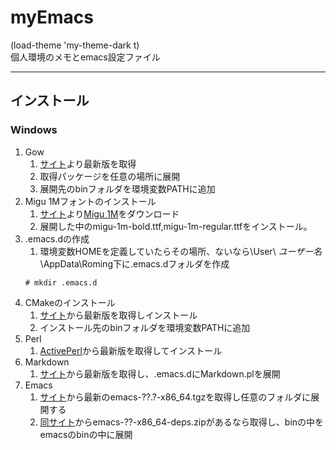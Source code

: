 # myEmacs
(load-theme 'my-theme-dark t)  
個人環境のメモとemacs設定ファイル
___

## インストール
### Windows
1. Gow
	1. [サイト](https://github.com/bmatzelle/gow/)より最新版を取得
	2. 取得パッケージを任意の場所に展開
	3. 展開先のbinフォルダを環境変数PATHに追加
2. Migu 1Mフォントのインストール
	1. [サイト](http://mix-mplus-ipa.osdn.jp/migu/)より[Migu 1M](https://osdn.jp/projects/mix-mplus-ipa/downloads/63545/migu-1m-20150712.zip/)をダウンロード
	2. 展開した中のmigu-1m-bold.ttf,migu-1m-regular.ttfをインストール。
3. .emacs.dの作成
	1. 環境変数HOMEを定義していたらその場所、ないなら\User\ *ユーザー名* \AppData\Roming下に.emacs.dフォルダを作成  
	```
	# mkdir .emacs.d
	```
4. CMakeのインストール
	1. [サイト](https://cmake.org/)から最新版を取得しインストール
	2. インストール先のbinフォルダを環境変数PATHに追加
5. Perl
	1. [ActivePerl](https://www.activestate.com/activeperl)から最新版を取得してインストール
6. Markdown
	1. [サイト](https://daringfireball.net/projects/markdown/)から最新版を取得し、.emacs.dにMarkdown.plを展開
7. Emacs
	1. [サイト](http://ftp.gnu.org/pub/gnu/emacs/windows/)から最新のemacs-??.?-x86_64.tgzを取得し任意のフォルダに展開する
	2. [同サイト](http://ftp.gnu.org/pub/gnu/emacs/windows/)からemacs-??-x86_64-deps.zipがあるなら取得し、binの中をemacsのbinの中に展開

